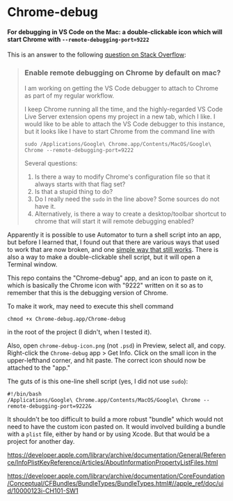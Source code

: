 # Chrome-debug
#### For debugging in VS Code on the Mac: a double-clickable icon which will start Chrome with `--remote-debugging-port=9222`

This is an answer to the following [question on Stack Overflow](https://stackoverflow.com/questions/56043142/enable-remote-debugging-on-chrome-by-default-on-mac):

>### Enable remote debugging on Chrome by default on mac?
>
>I am working on getting the VS Code debugger to attach to Chrome as part of my regular workflow.
>
>I keep Chrome running all the time, and the highly-regarded VS Code Live Server extension opens my project in a new tab, which I like. 
I would like to be able to attach the VS Code debugger to this instance, but it looks like I have to start Chrome from the command line with
>
>```
>sudo /Applications/Google\ Chrome.app/Contents/MacOS/Google\ Chrome --remote-debugging-port=9222
>```
>Several questions:
>
> 1. Is there a way to modify Chrome's configuration file so that it always starts with that flag set?
> 2. Is that a stupid thing to do?
> 3. Do I really need the `sudo` in the line above? Some sources do not have it.
> 4. Alternatively, is there a way to create a desktop/toolbar shortcut to chrome that will start it will remote debugging enabled?

Apparently it is possible to use Automator to turn a shell script into an app, but before I learned that, I found out that there are 
various ways that used to work that are now broken, and one [simple way that still works](https://apple.stackexchange.com/a/269045/102436).
There is also a way to make a double-clickable shell script, but it will open a Terminal window.

This repo contains the "Chrome-debug" app, and an icon to paste on it, which is basically the Chrome icon with "9222" written on it 
so as to remember that this is the debugging version of Chrome.

To make it work, may need to execute this shell command

`chmod +x Chrome-debug.app/Chrome-debug`

in the root of the project (I didn't, when I tested it).

Also, open `chrome-debug-icon.png` (not `.psd`) in Preview, select all, and copy. Right-click the `Chrome-debug` app > Get Info. 
Click on the small icon in the upper-lefthand corner, and hit paste. The correct icon should now be attached to the "app."

The guts of is  this one-line shell script (yes, I did not use `sudo`):

```
#!/bin/bash
/Applications/Google\ Chrome.app/Contents/MacOS/Google\ Chrome --remote-debugging-port=9222&
```

It shouldn't be too difficult to build a more robust "bundle" which would not need to have the custom icon pasted on. It would involved building a bundle with a `plist` file, either by hand or by using Xcode. But that would be a project for another day.

https://developer.apple.com/library/archive/documentation/General/Reference/InfoPlistKeyReference/Articles/AboutInformationPropertyListFiles.html

https://developer.apple.com/library/archive/documentation/CoreFoundation/Conceptual/CFBundles/BundleTypes/BundleTypes.html#//apple_ref/doc/uid/10000123i-CH101-SW1
